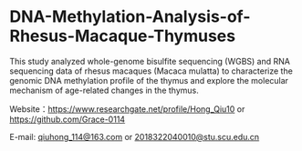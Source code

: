 # DNA-Methylation-Analysis-of-Rhesus-Macaque-Thymuses
This study analyzed whole-genome bisulfite sequencing (WGBS) and RNA sequencing data of  rhesus macaques (Macaca mulatta) to characterize the genomic DNA methylation profile of the thymus and explore the molecular mechanism of age-related changes in the thymus.

Website：https://www.researchgate.net/profile/Hong_Qiu10 or https://github.com/Grace-0114

E-mail: qiuhong_114@163.com or 2018322040010@stu.scu.edu.cn
